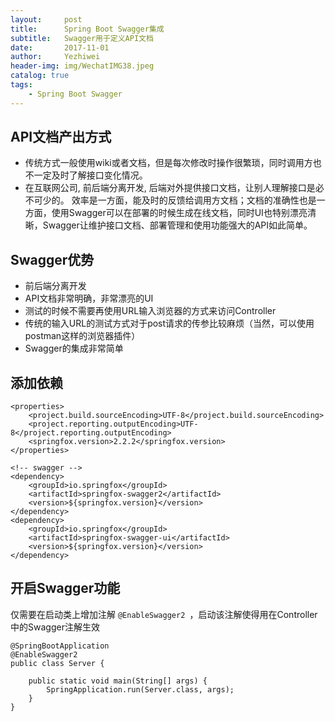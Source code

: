 ```yaml
---
layout:     post
title:      Spring Boot Swagger集成
subtitle:   Swagger用于定义API文档
date:       2017-11-01
author:     Yezhiwei
header-img: img/WechatIMG38.jpeg
catalog: true
tags:
    - Spring Boot Swagger
---
```



## API文档产出方式

* 传统方式一般使用wiki或者文档，但是每次修改时操作很繁琐，同时调用方也不一定及时了解接口变化情况。
* 在互联网公司, 前后端分离开发, 后端对外提供接口文档，让别人理解接口是必不可少的。 效率是一方面，能及时的反馈给调用方文档；文档的准确性也是一方面，使用Swagger可以在部署的时候生成在线文档，同时UI也特别漂亮清晰，Swagger让维护接口文档、部署管理和使用功能强大的API如此简单。

## Swagger优势
* 前后端分离开发
* API文档非常明确，非常漂亮的UI
* 测试的时候不需要再使用URL输入浏览器的方式来访问Controller
* 传统的输入URL的测试方式对于post请求的传参比较麻烦（当然，可以使用postman这样的浏览器插件）
* Swagger的集成非常简单

## 添加依赖

```
<properties>
    <project.build.sourceEncoding>UTF-8</project.build.sourceEncoding>
    <project.reporting.outputEncoding>UTF-8</project.reporting.outputEncoding>
    <springfox.version>2.2.2</springfox.version>
</properties>

<!-- swagger -->
<dependency>
    <groupId>io.springfox</groupId>
    <artifactId>springfox-swagger2</artifactId>
    <version>${springfox.version}</version>
</dependency>
<dependency>
    <groupId>io.springfox</groupId>
    <artifactId>springfox-swagger-ui</artifactId>
    <version>${springfox.version}</version>
</dependency>
```

## 开启Swagger功能

仅需要在启动类上增加注解 `@EnableSwagger2 `，启动该注解使得用在Controller中的Swagger注解生效

```
@SpringBootApplication
@EnableSwagger2
public class Server {

    public static void main(String[] args) {
        SpringApplication.run(Server.class, args);
    }
}
```










